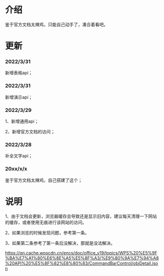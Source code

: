 # 介绍

鉴于官方文档太辣鸡，只能自己动手了，凑合着看吧。





# 更新
### 2022/3/31

新增表格api；



### 2022/3/31

新增演示api；



### 2022/3/29

1、新增通用api；

2、新增官方文档的访问；



### 2022/3/28

补全文字api；



### 20xx/x/x

鉴于官方文档太辣鸡，自己搭建了这个；





# 说明

1、由于文档会更新，浏览器缓存会导致还是显示旧内容，建议每天清理一下网站的缓存，或者使用无痕进行该网站的访问。

2、如果浏览的时候发现问题，参考第一条。

3、如果第二条参考了第一条后没解决，那就是没法解决。


https://qn.cache.wpscdn.cn/encs/doc/office_v19/topics/WPS%20%E5%9F%BA%E7%A1%80%E6%8E%A5%E5%8F%A3/%E9%80%9A%E7%94%A8%20API%20%E5%8F%82%E8%80%83/CommandBarControl/objDetail.json